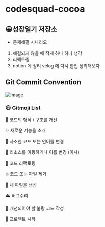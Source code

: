 # codesquad-cocoa
## 😀성장일기 저장소

- 문제해결 시나리오
1. 해결되지 않을 때 작게 하나 하나 생각
2. 리팩토링 
3. notion 에 정리 velog 에 다시 한번 정리해보자



## Git Commit Convention
![image](https://user-images.githubusercontent.com/72546335/141967949-21d04419-6578-40ca-9548-08d9ddf045a1.png)


### 😃 Gitmoji List

🎨 코드의 형식 / 구조를 개선

✨ 새로운 기능을 소개

📝 사소한 코드 또는 언어를 변경

🚚 리소스를 이동하거나 이름 변경 (이사)

🔨 코드 리팩토링

🔥 코드 또는 파일 제거

📰 새 파일을 생성

🚑 버그수리

💩 개선되어야 할 불량 코드 작성

🎉 프로젝트 시작
